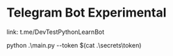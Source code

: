 # Telegram Bot Experimental

link: t.me/DevTestPythonLearnBot

python .\main.py --token $(cat .\secrets\token)